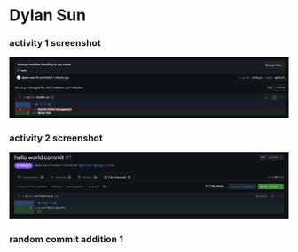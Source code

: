 # Dylan Sun


### activity 1 screenshot
![Commit Screenshot](commitscreenshot.png)

### activity 2 screenshot 
![Merge from develop to main of hello world](mergescreenshot.png)

### random commit addition 1 